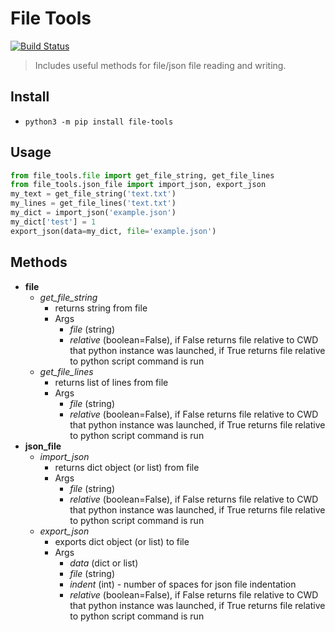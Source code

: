 # File Tools
[![Build Status](https://travis-ci.org/edmundpf/file_tools.svg?branch=master)](https://travis-ci.org/edmundpf/file_tools)
> Includes useful methods for file/json file reading and writing.
## Install
* `python3 -m pip install file-tools`
## Usage
``` python
from file_tools.file import get_file_string, get_file_lines
from file_tools.json_file import import_json, export_json
my_text = get_file_string('text.txt')
my_lines = get_file_lines('text.txt')
my_dict = import_json('example.json')
my_dict['test'] = 1
export_json(data=my_dict, file='example.json')
```
## Methods
* **file**
	* *get_file_string*
		* returns string from file
		* Args
			* *file* (string)
			* *relative* (boolean=False), if False returns file relative to CWD that python instance was launched, if True returns file relative to python script command is run
	* *get_file_lines*
		* returns list of lines from file
		* Args
			* *file* (string)
			* *relative* (boolean=False), if False returns file relative to CWD that python instance was launched, if True returns file relative to python script command is run
* **json_file**
	* *import_json*
		* returns dict object (or list) from file
		* Args
			* *file* (string)
			* *relative* (boolean=False), if False returns file relative to CWD that python instance was launched, if True returns file relative to python script command is run
	* *export_json*
		* exports dict object (or list) to file
		* Args
			* *data* (dict or list)
			* *file* (string)
			* *indent* (int) - number of spaces for json file indentation
			* *relative* (boolean=False), if False returns file relative to CWD that python instance was launched, if True returns file relative to python script command is run

